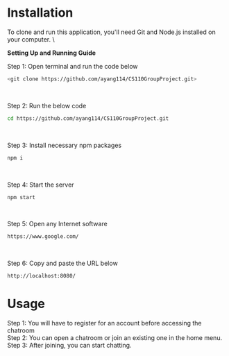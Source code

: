# Installation
To clone and run this application, you'll need Git and Node.js installed on your computer. \

<b>Setting Up and Running Guide</b>

Step 1: Open terminal and run the code below
```bash
<git clone https://github.com/ayang114/CS110GroupProject.git>
```
<br>

Step 2: Run the below code
```bash
cd https://github.com/ayang114/CS110GroupProject.git
```
<br>

Step 3: Install necessary npm packages
```bash
npm i
```
<br>

Step 4:  Start the server
```bash
npm start
```
<br>

Step 5:  Open any Internet software
```bash
https://www.google.com/
```
<br>

Step 6: Copy and paste the URL below
```bash
http://localhost:8080/
```

# Usage
Step 1: You will have to register for an account before accessing the chatroom \
Step 2: You can open a chatroom or join an existing one in the home menu. \
Step 3: After joining, you can start chatting.
